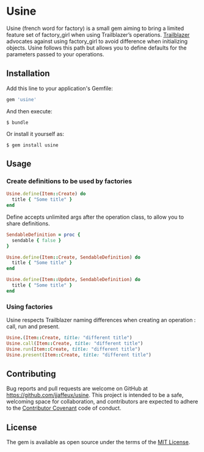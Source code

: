 # Usine

Usine (french word for factory) is a small gem aiming to bring a limited feature set of factory_girl
when using Trailblazer’s operations. [Trailblazer](http://trailblazer.to/) advocates against using factory_girl to avoid
difference when initializing objects. Usine follows this path but allows you to define defaults for the
parameters passed to your operations.

## Installation

Add this line to your application's Gemfile:

```ruby
gem 'usine'
```

And then execute:

    $ bundle

Or install it yourself as:

    $ gem install usine

## Usage

### Create definitions to be used by factories

```ruby
Usine.define(Item::Create) do
  title { "Some title" }
end
```

Define accepts unlimited args after the operation class, to allow you to share
definitions.

```ruby
SendableDefinition = proc {
  sendable { false }
}

Usine.define(Item::Create, SendableDefinition) do
  title { "Some title" }
end

Usine.define(Item::Update, SendableDefinition) do
  title { "Some title" }
end
```

### Using factories

Usine respects Trailblazer naming differences when creating an operation : call, run and present.

```ruby
Usine.(Item::Create, title: "different title")
Usine.call(Item::Create, title: "different title")
Usine.run(Item::Create, title: "different title")
Usine.present(Item::Create, title: "different title")
```


## Contributing

Bug reports and pull requests are welcome on GitHub at https://github.com/jjaffeux/usine. This project is intended to be a safe, welcoming space for collaboration, and contributors are expected to adhere to the [Contributor Covenant](http://contributor-covenant.org) code of conduct.


## License

The gem is available as open source under the terms of the [MIT License](http://opensource.org/licenses/MIT).
